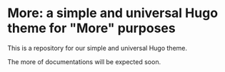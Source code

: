 # More: a simple and universal Hugo theme for "More" purposes

This is a repository for our simple and universal Hugo theme.

The more of documentations will be expected soon.
